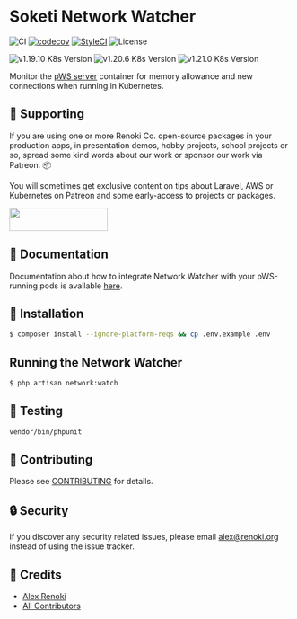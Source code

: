 Soketi Network Watcher
=======================

![CI](https://github.com/soketi/network-watcher/workflows/CI/badge.svg?branch=master)
[![codecov](https://codecov.io/gh/soketi/network-watcher/branch/master/graph/badge.svg)](https://codecov.io/gh/soketi/network-watcher)
[![StyleCI](https://github.styleci.io/repos/350800968/shield?branch=master)](https://github.styleci.io/repos/350800968)
![License](https://img.shields.io/github/license/soketi/network-watcher)

![v1.19.10 K8s Version](https://img.shields.io/badge/K8s%20v1.19.10-Ready-%23326ce5?colorA=306CE8&colorB=green)
![v1.20.6 K8s Version](https://img.shields.io/badge/K8s%20v1.20.6-Ready-%23326ce5?colorA=306CE8&colorB=green)
![v1.21.0 K8s Version](https://img.shields.io/badge/K8s%20v1.21.0-Ready-%23326ce5?colorA=306CE8&colorB=green)

Monitor the [pWS server](https://github.com/soketi/pws) container for memory allowance and new connections when running in Kubernetes.

## 🤝 Supporting

If you are using one or more Renoki Co. open-source packages in your production apps, in presentation demos, hobby projects, school projects or so, spread some kind words about our work or sponsor our work via Patreon. 📦

You will sometimes get exclusive content on tips about Laravel, AWS or Kubernetes on Patreon and some early-access to projects or packages.

[<img src="https://c5.patreon.com/external/logo/become_a_patron_button.png" height="41" width="175" />](https://www.patreon.com/bePatron?u=10965171)

## 📜 Documentation

Documentation about how to integrate Network Watcher with your pWS-running pods is available [here](https://rennokki.gitbook.io/soketi-pws/network-watcher/getting-started).

## 🚀 Installation

```bash
$ composer install --ignore-platform-reqs && cp .env.example .env
```

## Running the Network Watcher

```bash
$ php artisan network:watch
```

## 🐛 Testing

``` bash
vendor/bin/phpunit
```

## 🤝 Contributing

Please see [CONTRIBUTING](CONTRIBUTING.md) for details.

## 🔒  Security

If you discover any security related issues, please email alex@renoki.org instead of using the issue tracker.

## 🎉 Credits

- [Alex Renoki](https://github.com/rennokki)
- [All Contributors](../../contributors)
